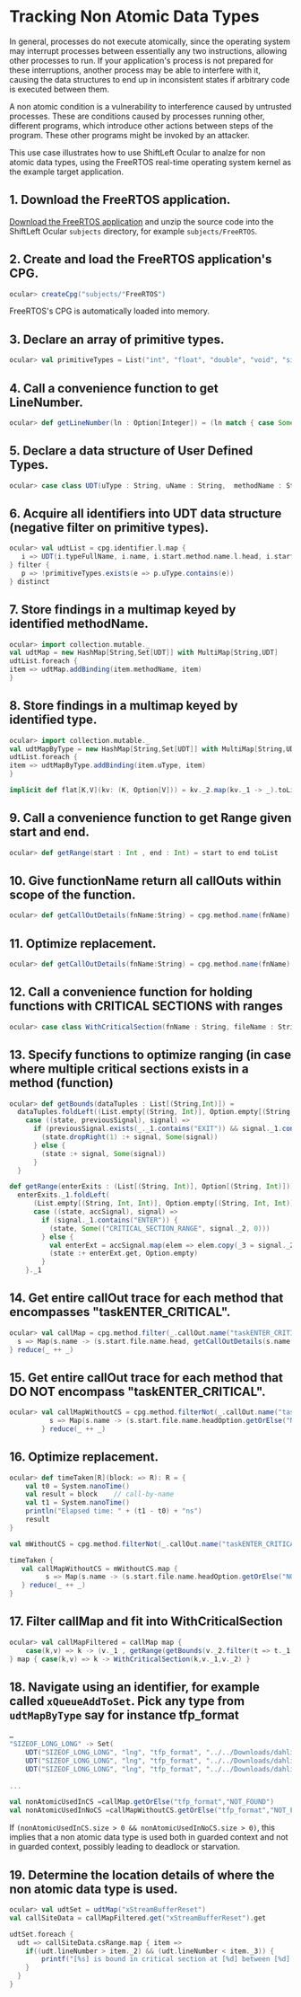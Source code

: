 # Tracking Non Atomic Data Types

In general, processes do not execute atomically, since the operating system may interrupt processes between essentially 
any two instructions, allowing other processes to run. If your application's process is not prepared for these interruptions, another process may be able to interfere with it, causing the data structures to end up in inconsistent states if arbitrary code is executed between them. 

A non atomic condition is a vulnerability to interference caused by untrusted processes. These are conditions caused by processes running other, different programs, which introduce other actions between steps of the program. These other programs might be invoked by an attacker. 

This use case illustrates how to use ShiftLeft Ocular to analze for non atomic data types, using the FreeRTOS real-time operating system kernel as the example target application. 

## 1. Download the FreeRTOS application.

[Download the FreeRTOS application](https://www.freertos.org/a00104.html) and unzip the source code into the ShiftLeft Ocular `subjects` directory, for example `subjects/FreeRTOS`.

## 2. Create and load the FreeRTOS application's CPG.

```scala
ocular> createCpg("subjects/"FreeRTOS")
```
FreeRTOS's CPG is automatically loaded into memory.

## 3. Declare an array of primitive types. 

```scala
ocular> val primitiveTypes = List("int", "float", "double", "void", "size_t", "ANY", "void", "char", "short")
```

## 4. Call a convenience function to get LineNumber.

```scala
ocular> def getLineNumber(ln : Option[Integer]) = (ln match { case Some(x) => x ; case None => 0 }).asInstanceOf[Int]
```

## 5. Declare a data structure of User Defined Types.

```scala
ocular> case class UDT(uType : String, uName : String,  methodName : String, fileName : String, lineNumber : Integer)
```

## 6. Acquire all identifiers into UDT data structure (negative filter on primitive types).

```scala
ocular> val udtList = cpg.identifier.l.map {
   i => UDT(i.typeFullName, i.name, i.start.method.name.l.head, i.start.file.name.l.head, getLineNumber(i.lineNumber))
} filter {
   p => !primitiveTypes.exists(e => p.uType.contains(e))
} distinct
```

## 7. Store findings in a multimap keyed by identified methodName.

```scala
ocular> import collection.mutable._
val udtMap = new HashMap[String,Set[UDT]] with MultiMap[String,UDT]
udtList.foreach { 
item => udtMap.addBinding(item.methodName, item) 
}
```

## 8. Store findings in a multimap keyed by identified type.

```scala
ocular> import collection.mutable._
val udtMapByType = new HashMap[String,Set[UDT]] with MultiMap[String,UDT]
udtList.foreach { 
item => udtMapByType.addBinding(item.uType, item) 
}

implicit def flat[K,V](kv: (K, Option[V])) = kv._2.map(kv._1 -> _).toList
```

## 9. Call a convenience function to get Range given start and end.

```scala
ocular> def getRange(start : Int , end : Int) = start to end toList
```

## 10. Give functionName return all callOuts within scope of the function.

```scala
ocular> def getCallOutDetails(fnName:String) = cpg.method.name(fnName).callOut.l.map(co => (co.name , getLineNumber(co.lineNumber))).sortBy(_._2)
```

## 11. Optimize replacement.

```scala
ocular> def getCallOutDetails(fnName:String) = cpg.method.name(fnName).callOut.l.par.map(co => (co.name , getLineNumber(co.lineNumber))).toList.sortBy(_._2)
```

## 12. Call a convenience function for holding functions with CRITICAL SECTIONS with ranges

```scala
ocular> case class WithCriticalSection(fnName : String, fileName : String, csRange : List[(String, Int, Int)])
```

## 13. Specify functions to optimize ranging (in case where multiple critical sections exists in a method (function)

```scala
ocular> def getBounds(dataTuples : List[(String,Int)]) =
  dataTuples.foldLeft((List.empty[(String, Int)], Option.empty[(String, Int)])) {
    case ((state, previousSignal), signal) =>
      if (previousSignal.exists(_._1.contains("EXIT")) && signal._1.contains("EXIT")) {
        (state.dropRight(1) :+ signal, Some(signal))
      } else {
        (state :+ signal, Some(signal))
      }
  }

def getRange(enterExits : (List[(String, Int)], Option[(String, Int)])) =
  enterExits._1.foldLeft(
      (List.empty[(String, Int, Int)], Option.empty[(String, Int, Int)])) {
      case ((state, accSignal), signal) =>
        if (signal._1.contains("ENTER")) {
          (state, Some(("CRITICAL_SECTION_RANGE", signal._2, 0)))
        } else {
          val enterExt = accSignal.map(elem => elem.copy(_3 = signal._2))
          (state :+ enterExt.get, Option.empty)
        }
    }._1
```

## 14. Get entire callOut trace for each method that encompasses "taskENTER_CRITICAL".

```scala
ocular> val callMap = cpg.method.filter(_.callOut.name("taskENTER_CRITICAL")).l map {
  s => Map(s.name -> (s.start.file.name.head, getCallOutDetails(s.name.replaceAll("\\*",""))))
} reduce(_ ++ _)
```

## 15. Get entire callOut trace for each method that DO NOT encompass "taskENTER_CRITICAL".

```scala
ocular> val callMapWithoutCS = cpg.method.filterNot(_.callOut.name("taskENTER_CRITICAL")).l map {
          s => Map(s.name -> (s.start.file.name.headOption.getOrElse("NOT_IDENTIFIED"), getCallOutDetails(s.name.replaceAll("\\*",""))))
        } reduce(_ ++ _)
```

## 16. Optimize replacement.

```scala
ocular> def timeTaken[R](block: => R): R = {
    val t0 = System.nanoTime()
    val result = block    // call-by-name
    val t1 = System.nanoTime()
    println("Elapsed time: " + (t1 - t0) + "ns")
    result
}

val mWithoutCS = cpg.method.filterNot(_.callOut.name("taskENTER_CRITICAL")).l

timeTaken {
   val callMapWithoutCS = mWithoutCS.map {
         s => Map(s.name -> (s.start.file.name.headOption.getOrElse("NOT_IDENTIFIED"),  getCallOutDetails(s.name.replaceAll("\\*",""))))
   } reduce(_ ++ _)
}
```

## 17. Filter callMap and fit into WithCriticalSection

```scala
ocular> val callMapFiltered = callMap map {
    case(k,v) => k -> (v._1 , getRange(getBounds(v._2.filter(t => t._1.contains("taskENTER_CRITICAL") || t._1.contains("taskEXIT_CRITICAL")))))
} map { case(k,v) => k -> WithCriticalSection(k,v._1,v._2) }
```

## 18. Navigate using an identifier, for example called `xQueueAddToSet`. Pick any type from `udtMapByType` say for instance tfp_format

```scala
…
"SIZEOF_LONG_LONG" -> Set(
    UDT("SIZEOF_LONG_LONG", "lng", "tfp_format", "../../Downloads/dahling-fw/Src/utils/tinystdio.c", 398),
    UDT("SIZEOF_LONG_LONG", "lng", "tfp_format", "../../Downloads/dahling-fw/Src/utils/tinystdio.c", 412),
    UDT("SIZEOF_LONG_LONG", "lng", "tfp_format", "../../Downloads/dahling-fw/Src/utils/tinystdio.c", 408)
  
...

val nonAtomicUsedInCS =callMap.getOrElse("tfp_format","NOT_FOUND")
val nonAtomicUsedInNoCS =callMapWithoutCS.getOrElse("tfp_format","NOT_FOUND")
```

If `(nonAtomicUsedInCS.size > 0 && nonAtomicUsedInNoCS.size > 0)`, this implies that a non atomic data type is used both in guarded context and not in guarded context, possibly leading to deadlock or starvation.

## 19. Determine the location details of where the non atomic data type is used.

```scala
ocular> val udtSet = udtMap("xStreamBufferReset")
val callSiteData = callMapFiltered.get("xStreamBufferReset").get

udtSet.foreach {
  udt => callSiteData.csRange.map { item => 
  	if((udt.lineNumber > item._2) && (udt.lineNumber < item._3)) {
  		printf("[%s] is bound in critical section at [%d] between [%d] and [%d] in methodName [%s] located at [%s]\n", udt.uName, udt.lineNumber, item._2, item._3, udt.methodName, udt.fileName)
  	}
  }
}
```
